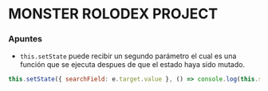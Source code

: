 # MONSTER ROLODEX PROJECT

### Apuntes

- `this.setState` puede recibir un segundo parámetro el cual es una función que se ejecuta despues de que el estado haya sido mutado.

```javascript
this.setState({ searchField: e.target.value }, () => console.log(this.state));
```
